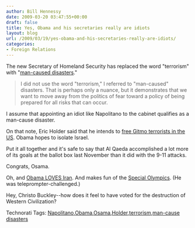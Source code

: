 ```yaml
---
author: Bill Hennessy
date: 2009-03-20 03:47:55+00:00
draft: false
title: Yes, Obama and his secretaries really are idiots
layout: blog
url: /2009/03/19/yes-obama-and-his-secretaries-really-are-idiots/
categories:
- Foreign Relations
---
```


The new Secretary of Homeland Security has replaced the word "terrorism" with "[man-caused disasters](https://ace.mu.nu/archives/284583.php)."

> I did not use the word "terrorism," I referred to "man-caused" disasters. That is perhaps only a nuance, but it demonstrates that we want to move away from the politics of fear toward a policy of being prepared for all risks that can occur.
> 
> 

I assume that appointing an idiot like Napolitano to the cabinet qualifies as a man-cause disaster.

On that note, Eric Holder said that he intends to [free Gitmo terrorists in the US](https://hotair.com/archives/2009/03/19/ready-to-welcome-your-friendly-neighborhood-gitmo-terrorist/). Obama hopes to isolate Israel.

Put it all together and it's safe to say that Al Qaeda accomplished a lot more of its goals at the ballot box last November than it did with the 9-11 attacks.

Congrats, Osama.

Oh, and [Obama LOVES Iran](https://www.foxnews.com/politics/first100days/2009/03/19/obama-reaches-iran-looks-engagement/). And makes fun of the [Special Olympics](https://www.foxnews.com/politics/2009/03/19/obama-tells-leno-stunned-aig-bonuses/). (He was teleprompter-challenged.)

Hey, Christo Buckley--how does it feel to have voted for the destruction of Western Civilization?

Technorati Tags: [Napolitano](https://technorati.com/tags/Napolitano),[Obama](https://technorati.com/tags/Obama),[Osama](https://technorati.com/tags/Osama),[Holder](https://technorati.com/tags/Holder),[terrorism](https://technorati.com/tags/terrorism),[man-cause disasters](https://technorati.com/tags/man-cause%20disasters)
